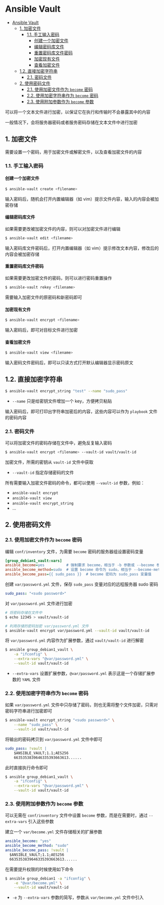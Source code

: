 # Ansible Vault

- [Ansible Vault](#ansible-vault)
  - [1. 加密文件](#1-加密文件)
    - [1.1. 手工输入密码](#11-手工输入密码)
      - [创建一个加密文件](#创建一个加密文件)
      - [编辑密码库文件](#编辑密码库文件)
      - [重置密码库文件密码](#重置密码库文件密码)
      - [加密现有文件](#加密现有文件)
      - [查看加密文件](#查看加密文件)
  - [1.2. 直接加密字符串](#12-直接加密字符串)
    - [2.1. 密码文件](#21-密码文件)
  - [2. 使用密码文件](#2-使用密码文件)
    - [2.1. 使用加密文件作为 `become` 密码](#21-使用加密文件作为-become-密码)
    - [2.2. 使用加密字符串作为 `become` 密码](#22-使用加密字符串作为-become-密码)
    - [2.3. 使用附加参数作为 `become` 参数](#23-使用附加参数作为-become-参数)

可以将一个文本文件进行加密，以保证它在执行和传输时不会暴露其中的内容

一般情况下，会将服务器密码或者服务密码存储在文本文件中进行加密

## 1. 加密文件

需要设置一个密码，用于加密文件或解密文件，以及查看加密文件的内容

### 1.1. 手工输入密码

#### 创建一个加密文件

```bash
$ ansible-vault create <filename>
```

输入密码后，随机会打开内置编辑器（如 vim）提示文件内容，输入的内容会被加密存储

#### 编辑密码库文件

如果需要更改被加密文件的内容，则可以对加密文件进行编辑

```bash
$ ansible-vault edit <filename>
```

输入密码库文件密码后，打开内置编辑器（如 vim）提示修改文本内容，修改后的内容会被加密存储

#### 重置密码库文件密码

如果需要更改加密文件的密码，则可以进行密码重置操作

```bash
$ ansible-vault rekey <filename>
```

需要输入加密文件的原密码和新密码即可

#### 加密现有文件

```bash
$ ansible-vault encrypt <filename>
```

输入密码后，即可对目标文件进行加密

#### 查看加密文件

```bash
$ ansible-vault view <filename>
```

输入密码文件密码后，即可以只读方式打开默认编辑器显示密码原文

## 1.2. 直接加密字符串

```bash
$ ansible-vault encrypt_string "test" --name "sudo_pass"
```

- `--name` 只是给密钥文件增加一个 key，方便拷贝粘贴

输入密码后，即可打印出字符串加密后的内容，这些内容可以作为 `playbook` 文件的密码内容

### 2.1. 密码文件

可以将加密文件的密码存储在文件中，避免反复输入密码

```bash
$ ansible-vault encrypt <filename> --vault-id vault/vault-id
```

加密文件，所需的密钥从 `vault-id` 文件中获取

- `--vault-id` 指定存储密码的文件

所有需要输入加密文件密码的命令，都可以使用 `--vault-id` 参数，例如：

- `ansible-vault encrypt`
- `ansible-vault view`
- `ansible-vault encrypt_string`
- ...

## 2. 使用密码文件

### 2.1. 使用加密文件作为 `become` 密码

编辑 `conf/inventory` 文件，为需要 `become` 密码的服务器组设置密码变量

```ini
[group_debian1_vault:vars]
ansible_become=yes          # 强制要求 become，相当于 -b 参数或 --become 参数
ansible_become_method=sudo  # 设置 become 命令为 sudo，相当于 --become-method 参数
ansible_become_pass={{ sudo_pass }}  # become 密码为 sudo_pass 变量值
```

创建 `var/password.yml` 文件，保存 `sudo_pass` 变量对应的远程服务器 sudo 密码

```yml
sudo_pass: "<sudo password>"
```

对 `var/password.yml` 文件进行加密

```bash
# 将密码存储在文件中
$ echo 12345 > vault/vault-id

# 利用存储的密码加密 var/password.yml 文件
$ ansible-vault encrypt var/password.yml --vault-id vault/vault-id
```

将 `var/password.yml` 内容作为扩展参数，通过 `vault/vault-id` 进行解密

```bash
$ ansible group_debian1_vault \
    -a "ifconfig" \
    --extra-vars "@var/password.yml" \
    --vault-id vault/vault-id
```

- `--extra-vars` 设置扩展参数，`@var/password.yml` 表示这是一个存储扩展参数的 `YAML` 文件

### 2.2. 使用加密字符串作为 `become` 密码

如果 `var/password.yml` 文件中只存储了密码，则也无需将整个文件加密，只需对密码字符串进行加密即可

```bash
$ ansible-vault encrypt_string "<sudo password>" \
    --name "sudo_pass" \
    --vault-id vault/vault-id
```

将输出的密码拷贝到 `var/password.yml` 文件中即可

```yml
sudo_pass: !vault |
    $ANSIBLE_VAULT;1.1;AES256
    6635353839646335393663613......
```

此时直接执行命令即可

```bash
$ ansible group_debian1_vault \
    -a "ifconfig" \
    --extra-vars "@var/password.yml" \
    --vault-id vault/vault-id
```


### 2.3. 使用附加参数作为 `become` 参数

可以无需在 `conf/inventory` 文件中设置 `become` 参数，而是在需要时，通过 `--extra-vars` 引入这些参数

建立一个 `var/become.yml` 文件存储相关的扩展参数

```yml
ansible_become: "yes"
ansible_become_method: "sudo"
ansible_become_pass: !vault |
  $ANSIBLE_VAULT;1.1;AES256
  6635353839646335393663613......
```

在需要提升权限的时候使用如下命令

```bash
$ ansible group_debian1 -a "ifconfig" \
    -e "@var/become.yml" \
    --vault-id vault/vault-id
```

- `-e` 为 `--extra-vars` 参数的简写，参数从 `var/become.yml` 文件中引入
